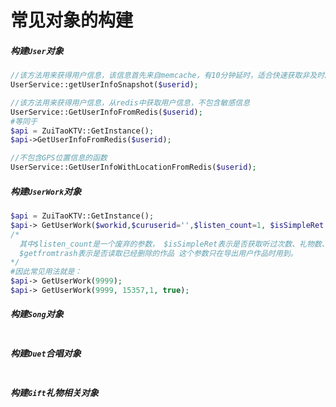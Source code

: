常见对象的构建
===
##### 构建`User`对象
```php
//该方法用来获得用户信息，该信息首先来自memcache，有10分钟延时，适合快速获取非及时的用户信息
UserService::getUserInfoSnapshot($userid);

//该方法用来获得用户信息，从redis中获取用户信息，不包含敏感信息
UserService::GetUserInfoFromRedis($userid);
#等同于
$api = ZuiTaoKTV::GetInstance();
$api->GetUserInfoFromRedis($userid);

//不包含GPS位置信息的函数
UserService::GetUserInfoWithLocationFromRedis($userid);
```

##### 构建`UserWork`对象

```php
$api = ZuiTaoKTV::GetInstance();
$api-> GetUserWork($workid,$curuserid='',$listen_count=1, $isSimpleRet = false, $getfromtrash = false);
/*
  其中$listen_count是一个废弃的参数， $isSimpleRet表示是否获取听过次数、礼物数、转发数、评论数的信息，
  $getfromtrash表示是否读取已经删除的作品 这个参数只在导出用户作品时用到。
*/
#因此常见用法就是：
$api-> GetUserWork(9999);
$api-> GetUserWork(9999, 15357,1, true);

```

##### 构建`Song`对象
```php

```

##### 构建`Duet`合唱对象
```php

```

##### 构建`Gift`礼物相关对象
```php

```

